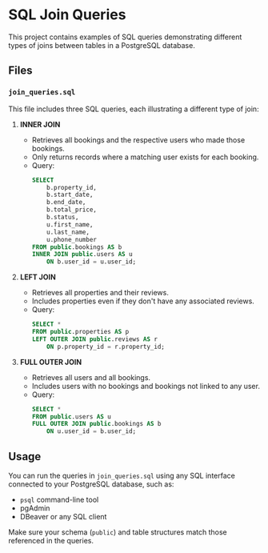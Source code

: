 
# SQL Join Queries

This project contains examples of SQL queries demonstrating different types of joins between tables in a PostgreSQL database.

## Files

### `join_queries.sql`
This file includes three SQL queries, each illustrating a different type of join:

1. **INNER JOIN**
   - Retrieves all bookings and the respective users who made those bookings.
   - Only returns records where a matching user exists for each booking.
   - Query:
     ```sql
     SELECT 
         b.property_id,
         b.start_date,
         b.end_date,
         b.total_price,
         b.status,
         u.first_name,
         u.last_name,
         u.phone_number
     FROM public.bookings AS b
     INNER JOIN public.users AS u
         ON b.user_id = u.user_id;
     ```

2. **LEFT JOIN**
   - Retrieves all properties and their reviews.
   - Includes properties even if they don't have any associated reviews.
   - Query:
     ```sql
     SELECT *
     FROM public.properties AS p
     LEFT OUTER JOIN public.reviews AS r
         ON p.property_id = r.property_id;
     ```

3. **FULL OUTER JOIN**
   - Retrieves all users and all bookings.
   - Includes users with no bookings and bookings not linked to any user.
   - Query:
     ```sql
     SELECT *
     FROM public.users AS u
     FULL OUTER JOIN public.bookings AS b
         ON u.user_id = b.user_id;
     ```

## Usage

You can run the queries in `join_queries.sql` using any SQL interface connected to your PostgreSQL database, such as:
- `psql` command-line tool
- pgAdmin
- DBeaver or any SQL client

Make sure your schema (`public`) and table structures match those referenced in the queries.

